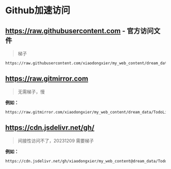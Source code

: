 # Github加速访问


## https://raw.githubusercontent.com - 官方访问文件

> 梯子

```
https://raw.githubusercontent.com/xiaodongxier/my_web_content/dream_data/TodoList/index.md
```


## https://raw.gitmirror.com

> 无需梯子，慢

**例如：**

```
https://raw.gitmirror.com/xiaodongxier/my_web_content/dream_data/TodoList/index.md
```


## https://cdn.jsdelivr.net/gh/ 

> 间接性访问不了，20231209 需要梯子

**例如：**

```
https://cdn.jsdelivr.net/gh/xiaodongxier/my_web_content@dream_data/TodoList/index.md
```